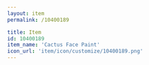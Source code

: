 ```yaml
---
layout: item
permalink: /10400189

title: Item
id: 10400189
item_name: 'Cactus Face Paint'
icon_url: 'item/icon/customize/10400189.png'
---
```

